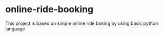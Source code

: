 # online-ride-booking
This project is based on simple online ride boking by using basic python language
